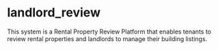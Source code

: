# landlord_review
This system is a Rental Property Review Platform that enables tenants to review rental properties and landlords to manage their building listings.
